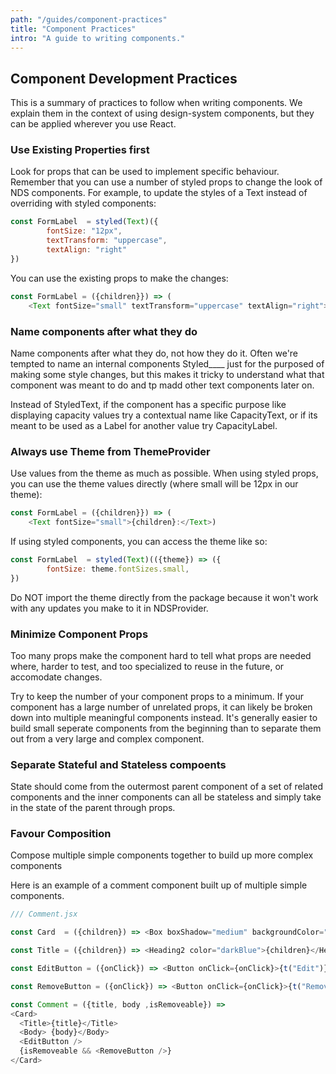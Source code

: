 ```yaml
---
path: "/guides/component-practices"
title: "Component Practices"
intro: "A guide to writing components."
---
```


## Component Development Practices

This is a summary of practices to follow when writing components. We explain them in the context of using design-system components, but they can be applied wherever you use React.

### Use Existing Properties first

Look for props that can be used to implement specific behaviour. Remember that you can use a number of styled props to change the look of NDS components.
For example, to update the styles of a Text instead of overriding with styled components:
```javascript
const FormLabel  = styled(Text)({
        fontSize: "12px",
        textTransform: "uppercase",
        textAlign: "right"
})
```
You can use the existing props to make the changes:

```javascript
const FormLabel = ({children}}) => (
    <Text fontSize="small" textTransform="uppercase" textAlign="right">{children}:</Text>)
``` 


### Name components after what they do

Name components after what they do, not how they do it. Often we're tempted to name an internal components Styled____ just for the purposed of making some style changes, but this makes it tricky to understand what that component was meant to do and tp madd other text components later on.

Instead of StyledText, if the component has a specific purpose like displaying capacity values try a contextual name like CapacityText, or if its meant to be used as a Label for another value try CapacityLabel.

### Always use Theme from ThemeProvider

Use values from the theme as much as possible. 
When using styled props, you can use the theme values directly (where small will be 12px in our theme):
```javascript
const FormLabel = ({children}}) => (
    <Text fontSize="small">{children}:</Text>)
```
If using styled components, you can access the theme like so:
```javascript
const FormLabel  = styled(Text)(({theme}) => ({
        fontSize: theme.fontSizes.small,
})
```

Do NOT import the theme directly from the package because it won't work with any updates you make to it in NDSProvider.


### Minimize Component Props

Too many props make the component hard to tell what props are needed where, harder to test, and too specialized to reuse in the future, or accomodate changes. 

Try to keep the number of your component props to a minimum. If your component has a large number of unrelated props, it can likely be broken down into multiple meaningful components instead. It's generally easier to build small seperate components from the beginning than to separate them out from a very large and complex component. 


### Separate Stateful and Stateless compoents

State should come from the outermost parent component of a set of related components and the inner components can all be stateless and simply take in the state of the parent through props.

### Favour Composition

Compose multiple simple components together to build up more complex components

Here is an example of a comment component built up  of multiple simple components.

```javascript
/// Comment.jsx

const Card  = ({children}) => <Box boxShadow="medium" backgroundColor="white">{children}</Box>

const Title = ({children}) => <Heading2 color="darkBlue">{children}</Heading2>

const EditButton = ({onClick}) => <Button onClick={onClick}>{t("Edit")}</Button>

const RemoveButton = ({onClick}) => <Button onClick={onClick}>{t("Remove")}</Button>

const Comment = ({title, body ,isRemoveable}) => 
<Card>
  <Title>{title}</Title>
  <Body> {body}</Body>
  <EditButton />
  {isRemoveable && <RemoveButton />}
</Card>
```
